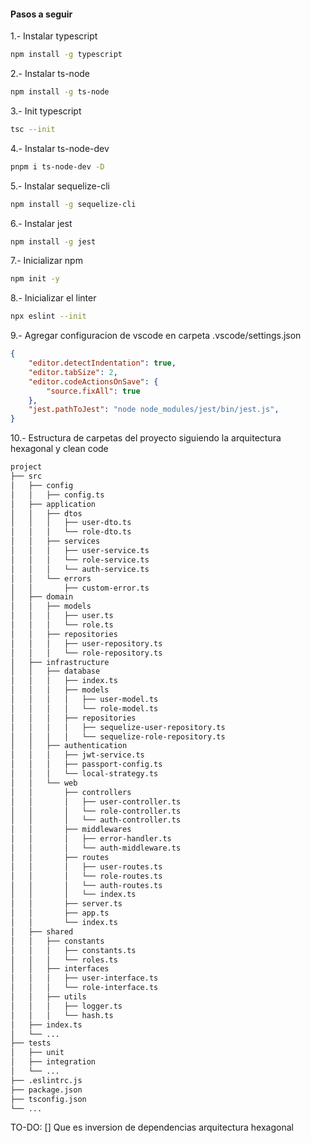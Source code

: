 #### Pasos a seguir

1.- Instalar typescript
```bash
npm install -g typescript
```
2.- Instalar ts-node
```bash
npm install -g ts-node
```
3.- Init typescript
```bash
tsc --init
```
4.- Instalar ts-node-dev
```bash
pnpm i ts-node-dev -D
```
5.- Instalar sequelize-cli
```bash
npm install -g sequelize-cli
```
6.- Instalar jest
```bash
npm install -g jest
```
7.- Inicializar npm
```bash
npm init -y
```
8.- Inicializar el linter
```bash
npx eslint --init
```
9.- Agregar configuracion de vscode en carpeta .vscode/settings.json
```json
{
    "editor.detectIndentation": true,
    "editor.tabSize": 2,
    "editor.codeActionsOnSave": {
        "source.fixAll": true 
    },
    "jest.pathToJest": "node node_modules/jest/bin/jest.js",
}
```
10.- Estructura de carpetas del proyecto siguiendo la arquitectura hexagonal y clean code
```bash
project
├── src
│   ├── config
│   │   ├── config.ts 
│   ├── application
│   │   ├── dtos
│   │   │   ├── user-dto.ts
│   │   │   └── role-dto.ts
│   │   ├── services
│   │   │   ├── user-service.ts
│   │   │   └── role-service.ts
│   │   │   └── auth-service.ts
│   │   └── errors
│   │       ├── custom-error.ts
│   ├── domain
│   │   ├── models
│   │   │   ├── user.ts
│   │   │   └── role.ts 
│   │   ├── repositories
│   │   │   ├── user-repository.ts
│   │   │   └── role-repository.ts
│   ├── infrastructure
│   │   ├── database
│   │   │   ├── index.ts
│   │   │   ├── models
│   │   │   │   ├── user-model.ts
│   │   │   │   └── role-model.ts
│   │   │   ├── repositories
│   │   │   │   ├── sequelize-user-repository.ts
│   │   │   │   └── sequelize-role-repository.ts
│   │   ├── authentication
│   │   │   ├── jwt-service.ts
│   │   │   ├── passport-config.ts
│   │   │   └── local-strategy.ts   
│   │   └── web
│   │       ├── controllers
│   │       │   ├── user-controller.ts
│   │       │   └── role-controller.ts
│   │       │   └── auth-controller.ts
│   │       ├── middlewares
│   │       │   ├── error-handler.ts
│   │       │   └── auth-middleware.ts
│   │       ├── routes
│   │       │   ├── user-routes.ts
│   │       │   └── role-routes.ts
│   │       │   └── auth-routes.ts
│   │       │   └── index.ts
│   │       ├── server.ts
│   │       ├── app.ts
│   │       └── index.ts
│   ├── shared
│   │   ├── constants
│   │   │   ├── constants.ts
│   │   │   └── roles.ts
│   │   ├── interfaces
│   │   │   ├── user-interface.ts
│   │   │   └── role-interface.ts
│   │   ├── utils
│   │   │   ├── logger.ts
│   │   │   └── hash.ts
│   ├── index.ts
│   └── ...
├── tests
│   ├── unit
│   ├── integration
│   └── ...
├── .eslintrc.js
├── package.json
├── tsconfig.json
└── ...
```


TO-DO:
[] Que es inversion de dependencias arquitectura hexagonal
